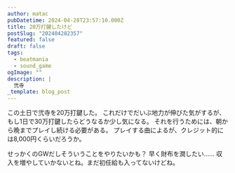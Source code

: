 ```yaml
---
author: matac
pubDatetime: 2024-04-28T23:57:10.000Z
title: 20万打鍵したけど
postSlug: "202404282357"
featured: false
draft: false
tags:
  - beatmania
  - sound_game
ogImage: ""
description: |
  弐寺
_template: blog_post
---
```


この土日で弐寺を20万打鍵した。
これだけでだいぶ地力が伸びた気がするが、もし1日で30万打鍵したらどうなるか少し気になる。
それを行うためには、朝から晩までプレイし続ける必要がある。
プレイする曲によるが、クレジット的には8,000円くらいだろうか。

せっかくのGWだしそういうことをやりたいかも？
早く財布を潤したい......
収入を増やしていかないとね。まだ初任給も入ってないけどね。
